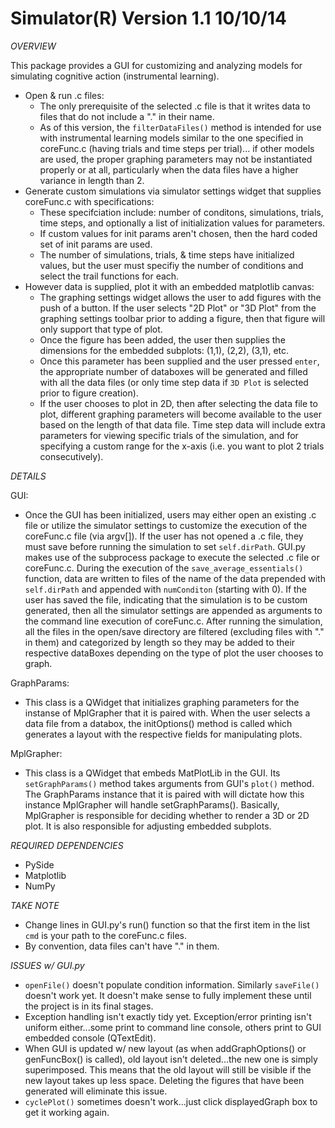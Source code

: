 Simulator(R) Version 1.1 10/10/14
================================

*OVERVIEW*

This package provides a GUI for customizing and analyzing models for simulating cognitive action (instrumental learning).
* Open & run .c files:
    - The only prerequisite of the selected .c file is that it writes data to files that do not include a "." in their name.
    - As of this version, the `filterDataFiles()` method is intended for use with instrumental learning models similar to the one specified in coreFunc.c (having trials and time steps per trial)...
      if other models are used, the proper graphing parameters may not be instantiated properly or at all, particularly when the data files have a higher variance in length than 2.
* Generate custom simulations via simulator settings widget that supplies coreFunc.c with specifications:
    - These specifciation include: number of conditons, simulations, trials, time steps, and optionally a list of initialization values for parameters.
    - If custom values for init params aren't chosen, then the hard coded set of init params are used.
    - The number of simulations, trials, & time steps have initialized values, but the user must specifiy the number of conditions and select the trail functions for each.
* However data is supplied, plot it with an embedded matplotlib canvas:
    - The graphing settings widget allows the user to add figures with the push of a button. If the user selects "2D Plot" or "3D Plot" from the graphing settings toolbar prior to adding a figure, then that figure will only support that type of plot.
    - Once the figure has been added, the user then supplies the dimensions for the embedded subplots: (1,1), (2,2), (3,1), etc.
    - Once this parameter has been supplied and the user pressed `enter`, the appropriate number of databoxes will be generated and filled with all the data files (or only time step data if `3D Plot` is selected prior to figure creation). 
    - If the user chooses to plot in 2D, then after selecting the data file to plot, different graphing parameters will become available to the user based on the length of that data file. Time step data will include extra parameters for viewing specific trials of the simulation, and for specifying a custom range for the x-axis (i.e. you want to plot 2 trials consecutively).

*DETAILS*

GUI:
* Once the GUI has been initialized, users may either open an existing .c file or utilize the simulator settings to customize the execution of the coreFunc.c file (via argv[]). If the user has not opened a .c file, they must save before running the simulation to set `self.dirPath`. GUI.py makes use of the subprocess package to execute the selected .c file or coreFunc.c. During the execution of the `save_average_essentials()` function, data are written to files of the name of the data prepended with `self.dirPath` and appended with `numConditon` (starting with 0). If the user has saved the file, indicating that the simulation is to be custom generated, then all the simulator settings are appended as arguments to the command line execution of coreFunc.c. After running the simulation, all the files in the open/save directory are filtered (excluding files with "." in them) and categorized by length so they may be added to their respective dataBoxes depending on the type of plot the user chooses to graph.

GraphParams:
* This class is a QWidget that initializes graphing parameters for the instanse of MplGrapher that it is paired with. When the user selects a data file from a databox, the initOptions() method is called which generates a layout with the respective fields for manipulating plots.

MplGrapher:
* This class is a QWidget that embeds MatPlotLib in the GUI. Its `setGraphParams()` method takes arguments from GUI's `plot()` method. The GraphParams instance that it is paired with will dictate how this instance MplGrapher will handle setGraphParams(). Basically, MplGrapher is responsible for deciding whether to render a 3D or 2D plot. It is also responsible for adjusting embedded subplots.

*REQUIRED DEPENDENCIES*
* PySide
* Matplotlib
* NumPy

*TAKE NOTE*

* Change lines in GUI.py's run() function so that the first item in the list `cmd` is your path to the coreFunc.c files.
* By convention, data files can't have "." in them.

*ISSUES w/ GUI.py*

* `openFile()` doesn't populate condition information. Similarly `saveFile()` doesn't work yet. It doesn't make sense to fully implement these until the project is in its final stages.
* Exception handling isn't exactly tidy yet. Exception/error printing isn't
 uniform either...some print to command line console, others print to GUI
 embedded console (QTextEdit).
* When GUI is updated w/ new layout (as when addGraphOptions() or genFuncBox()
 is called), old layout isn't deleted...the new one is simply superimposed.
 This means that the old layout will still be visible if the new layout takes
 up less space. Deleting the figures that have been generated will eliminate this issue.
* `cyclePlot()` sometimes doesn't work...just click displayedGraph box to get it
 working again.

